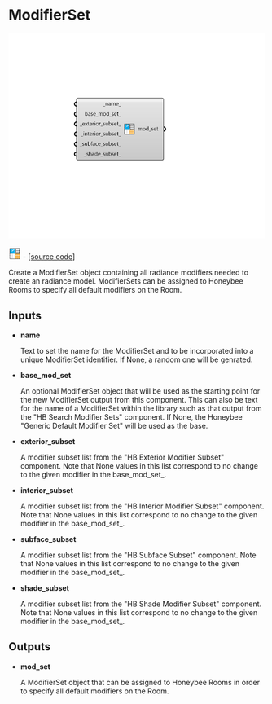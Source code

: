 # ModifierSet

![](../../.gitbook/assets/ModifierSet.png)

![](../../.gitbook/assets/ModifierSet%20%281%29.png) - [\[source code\]](https://github.com/ladybug-tools/honeybee-grasshopper-radiance/blob/master/honeybee_grasshopper_radiance/src//HB%20ModifierSet.py)

Create a ModifierSet object containing all radiance modifiers needed to create an radiance model. ModifierSets can be assigned to Honeybee Rooms to specify all default modifiers on the Room.

## Inputs

* **name**

  Text to set the name for the ModifierSet and to be incorporated into a unique ModifierSet identifier. If None, a random one will be genrated. 

* **base\_mod\_set**

  An optional ModifierSet object that will be used as the starting point for the new ModifierSet output from this component. This can also be text for the name of a ModifierSet within the library such as that output from the "HB Search Modifier Sets" component. If None, the Honeybee "Generic Default Modifier Set" will be used as the base. 

* **exterior\_subset**

  A modifier subset list from the "HB Exterior Modifier Subset" component. Note that None values in this list correspond to no change to the given modifier in the base_mod\_set_. 

* **interior\_subset**

  A modifier subset list from the "HB Interior Modifier Subset" component. Note that None values in this list correspond to no change to the given modifier in the base_mod\_set_. 

* **subface\_subset**

  A modifier subset list from the "HB Subface Subset" component. Note that None values in this list correspond to no change to the given modifier in the base_mod\_set_. 

* **shade\_subset**

  A modifier subset list from the "HB Shade Modifier Subset" component. Note that None values in this list correspond to no change to the given modifier in the base_mod\_set_. 

## Outputs

* **mod\_set**

  A ModifierSet object that can be assigned to Honeybee Rooms in order to specify all default modifiers on the Room. 

